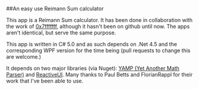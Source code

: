 ##An easy use Reimann Sum calculator

This app is a Reimann Sum calculator. It has been done in collaboration with the work of [0x7fffffff](https://github.com/0x7fffffff/Riemann-Sums), although it hasn't been on github until now. The apps aren't identical, but serve the same purpose. 

This app is written in C# 5.0 and as such depends on .Net 4.5 and the corresponding WPF version for the time being (pull requests to change this are welcome.) 

It depends on two major libraries (via Nuget): [YAMP (Yet Another Math Parser)](https://github.com/FlorianRappl/YAMP) and [ReactiveUI](https://github.com/reactiveui/ReactiveUI). Many thanks to Paul Betts and FlorianRappl for their work that I've been able to use. 
